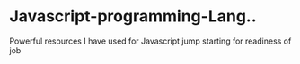 # Javascript-programming-Lang..
Powerful resources I have used for Javascript jump starting for readiness of job 
